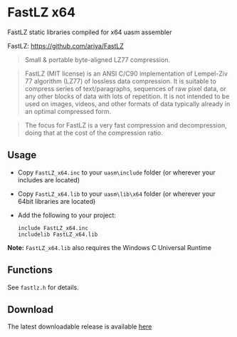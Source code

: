 # FastLZ x64

FastLZ static libraries compiled for x64 uasm assembler 

FastLZ: https://github.com/ariya/FastLZ

> Small & portable byte-aligned LZ77 compression.

> FastLZ (MIT license) is an ANSI C/C90 implementation of Lempel-Ziv 77 algorithm (LZ77) of lossless data compression. It is suitable to compress series of text/paragraphs, sequences of raw pixel data, or any other blocks of data with lots of repetition. It is not intended to be used on images, videos, and other formats of data typically already in an optimal compressed form.

> The focus for FastLZ is a very fast compression and decompression, doing that at the cost of the compression ratio.

## Usage

* Copy `FastLZ_x64.inc` to your `uasm\include` folder (or wherever your includes are located)

* Copy `FastLZ_x64.lib` to your `uasm\lib\x64` folder (or wherever your 64bit libraries are located)

* Add the following to your project:
  
  ```assembly
  include FastLZ_x64.inc
  includelib FastLZ_x64.lib
  ```

**Note:** `FastLZ_x64.lib` also requires the Windows C Universal Runtime

## Functions

See `fastlz.h` for details.

## Download

The latest downloadable release is available [here](https://github.com/mrfearless/libraries/blob/master/releases/FastLZ_x64.zip?raw=true)